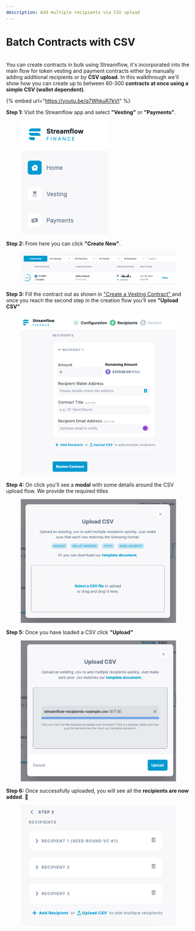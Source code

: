 ```yaml
---
description: Add multiple recipients via CSV upload
---
```


# Batch Contracts with CSV

\
You can create contracts in bulk using Streamflow, it's incorporated into the main flow for token vesting and payment contracts either by manually adding additional recipients or by **CSV upload**. In this walkthrough we'll show how you can create up to between 60-300 **contracts at once using a simple CSV (wallet dependent)**.

{% embed url="https://youtu.be/q7WhkuR7kVI" %}



**Step 1:** Visit the Streamflow app and select **"Vesting"** or **"Payments"**.

<figure><img src="../.gitbook/assets/image (25).png" alt=""><figcaption></figcaption></figure>

**Step 2:** From here you can click **"Create New"**.

<figure><img src="../.gitbook/assets/image (32).png" alt=""><figcaption></figcaption></figure>

**Step 3:** Fill the contract out as shown in ["Create a Vesting Contract" ](token-vesting.md)and once you reach the second step in the creation flow you'll see **"Upload CSV"**

<figure><img src="../.gitbook/assets/image (44).png" alt="" width="541"><figcaption></figcaption></figure>

**Step 4:** On click you'll see a **modal** with some details around the CSV upload flow. We provide the required titles&#x20;

<figure><img src="../.gitbook/assets/image (45).png" alt=""><figcaption></figcaption></figure>

**Step 5:** Once you have loaded a CSV click **"Upload"**

<figure><img src="../.gitbook/assets/image (46).png" alt=""><figcaption></figcaption></figure>

**Step 6:** Once successfully uploaded, you will see all the **recipients are now added**. :tada:

<figure><img src="../.gitbook/assets/image (47).png" alt=""><figcaption></figcaption></figure>


